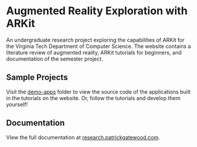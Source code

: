 # Augmented Reality Exploration with ARKit

An undergraduate research project exploring the capabilities of ARKit for the Virginia Tech Department of Computer Science. The website contains a literature review of augmented reality, ARKit tutorials for beginners, and documentation of the semester project. 

## Sample Projects
Visit the [demo-apps](https://github.com/pg8wood/ARKit-Research/tree/master/demo-apps) folder to view the source code of the applications built in the tutorials on the website. Or, follow the tutorials and develop them yourself!

## Documentation
View the full documentation at [research.patrickgatewood.com](http://research.patrickgatewood.com).
